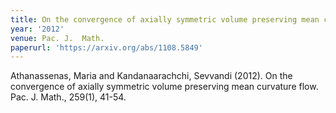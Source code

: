 ```yaml
---
title: On the convergence of axially symmetric volume preserving mean curvature flow
year: '2012'
venue: Pac. J.  Math.
paperurl: 'https://arxiv.org/abs/1108.5849'
---
```

Athanassenas, Maria and Kandanaarachchi, Sevvandi (2012). On the convergence of axially symmetric volume preserving mean curvature flow. Pac. J.  Math., 259(1), 41-54.

